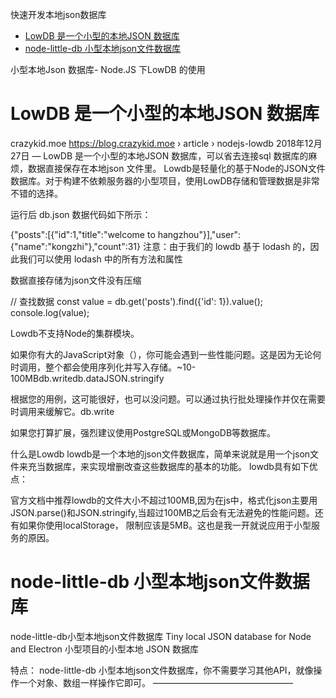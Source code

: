 快速开发本地json数据库

<!-- TOC -->

- [LowDB 是一个小型的本地JSON 数据库](#lowdb-是一个小型的本地json-数据库)
- [node-little-db 小型本地json文件数据库](#node-little-db-小型本地json文件数据库)

<!-- /TOC -->

小型本地Json 数据库- Node.JS 下LowDB 的使用


# LowDB 是一个小型的本地JSON 数据库
crazykid.moe
https://blog.crazykid.moe › article › nodejs-lowdb
2018年12月27日 — LowDB 是一个小型的本地JSON 数据库，可以省去连接sql 数据库的麻烦，数据直接保存在本地json 文件里。
Lowdb是轻量化的基于Node的JSON文件数据库。对于构建不依赖服务器的小型项目，使用LowDB存储和管理数据是非常不错的选择。

运行后 db.json 数据代码如下所示：

{"posts":[{"id":1,"title":"welcome to hangzhou"}],"user":{"name":"kongzhi"},"count":31}
注意：由于我们的 lowdb 基于 lodash 的，因此我们可以使用 lodash 中的所有方法和属性

数据直接存储为json文件没有压缩

// 查找数据
const value = db.get('posts').find({'id': 1}).value();
console.log(value);

Lowdb不支持Node的集群模块。

如果你有大的JavaScript对象（），你可能会遇到一些性能问题。这是因为无论何时调用，整个都会使用序列化并写入存储。~10-100MBdb.writedb.dataJSON.stringify

根据您的用例，这可能很好，也可以没问题。可以通过执行批处理操作并仅在需要时调用来缓解它。db.write

如果您打算扩展，强烈建议使用PostgreSQL或MongoDB等数据库。

什么是Lowdb
lowdb是一个本地的json文件数据库，简单来说就是用一个json文件来充当数据库，来实现增删改查这些数据库的基本的功能。 lowdb具有如下优点：


官方文档中推荐lowdb的文件大小不超过100MB,因为在js中，格式化json主要用JSON.parse()和JSON.stringify,当超过100MB之后会有无法避免的性能问题。还有如果你使用localStorage，
限制应该是5MB。这也是我一开就说应用于小型服务的原因。

 

#  node-little-db 小型本地json文件数据库
node-little-db小型本地json文件数据库
Tiny local JSON database for Node and Electron
小型项目的小型本地 JSON 数据库

特点： node-little-db 小型本地json文件数据库，你不需要学习其他API，就像操作一个对象、数组一样操作它即可。
————————————————
 